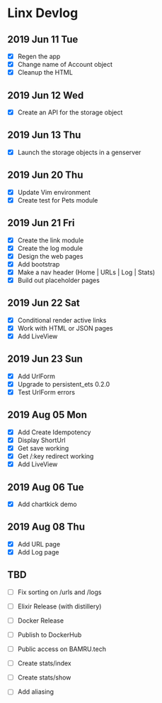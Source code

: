 # Linx Devlog

## 2019 Jun 11 Tue

- [x] Regen the app
- [x] Change name of Account object
- [x] Cleanup the HTML

## 2019 Jun 12 Wed

- [x] Create an API for the storage object

## 2019 Jun 13 Thu

- [x] Launch the storage objects in a genserver

## 2019 Jun 20 Thu

- [x] Update Vim environment
- [x] Create test for Pets module

## 2019 Jun 21 Fri

- [x] Create the link module
- [x] Create the log module
- [x] Design the web pages
- [x] Add bootstrap
- [x] Make a nav header (Home | URLs | Log | Stats)
- [x] Build out placeholder pages

## 2019 Jun 22 Sat

- [x] Conditional render active links
- [x] Work with HTML or JSON pages
- [x] Add LiveView

## 2019 Jun 23 Sun

- [x] Add UrlForm
- [x] Upgrade to persistent_ets 0.2.0
- [x] Test UrlForm errors

## 2019 Aug 05 Mon

- [x] Add Create Idempotency
- [x] Display ShortUrl
- [x] Get save working
- [x] Get /:key redirect working
- [x] Add LiveView

## 2019 Aug 06 Tue

- [x] Add chartkick demo

## 2019 Aug 08 Thu

- [x] Add URL page
- [x] Add Log page

## TBD

- [ ] Fix sorting on /urls and /logs

- [ ] Elixir Release (with distillery)
- [ ] Docker Release
- [ ] Publish to DockerHub
- [ ] Public access on BAMRU.tech

- [ ] Create stats/index 
- [ ] Create stats/show 
- [ ] Add aliasing


